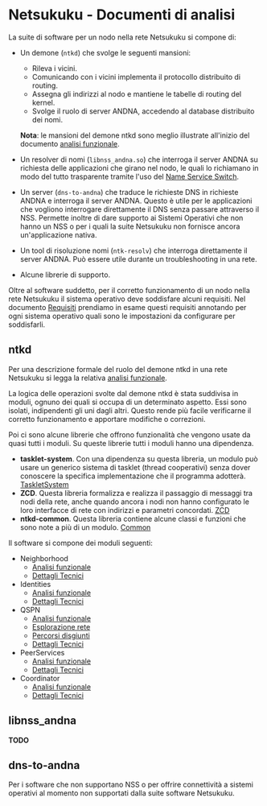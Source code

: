 # Netsukuku - Documenti di analisi

La suite di software per un nodo nella rete Netsukuku si compone di:

*   Un demone (`ntkd`) che svolge le seguenti mansioni:

    *   Rileva i vicini.
    *   Comunicando con i vicini implementa il protocollo distribuito di routing.
    *   Assegna gli indirizzi al nodo e mantiene le tabelle di routing del kernel.
    *   Svolge il ruolo di server ANDNA, accedendo al database distribuito dei nomi.

    **Nota**: le mansioni del demone ntkd sono meglio illustrate all'inizio del documento
    [analisi funzionale](DemoneNTKD/AnalisiFunzionale.md).

*   Un resolver di nomi (`libnss_andna.so`) che interroga il server ANDNA su richiesta delle applicazioni che
    girano nel nodo, le quali lo richiamano in modo del tutto trasparente tramite l'uso del
    [Name Service Switch](https://en.wikipedia.org/wiki/Name_Service_Switch).

*   Un server (`dns-to-andna`) che traduce le richieste DNS in richieste ANDNA e interroga il server ANDNA.
    Questo è utile per le applicazioni che vogliono interrogare direttamente il DNS senza passare attraverso il NSS.
    Permette inoltre di dare supporto ai Sistemi Operativi che non hanno un NSS o per i quali la suite Netsukuku non
    fornisce ancora un'applicazione nativa.

*   Un tool di risoluzione nomi (`ntk-resolv`) che interroga direttamente il server ANDNA. Può essere utile durante
    un troubleshooting in una rete.

*   Alcune librerie di supporto.

Oltre al software suddetto, per il corretto funzionamento di un nodo nella rete Netsukuku il sistema operativo
deve soddisfare alcuni requisiti. Nel documento [Requisiti](Sistema/Requisiti.md) prendiamo in
esame questi requisiti annotando per ogni sistema operativo quali sono le impostazioni da configurare per soddisfarli.

## ntkd
Per una descrizione formale del ruolo del demone ntkd in una rete Netsukuku si legga la relativa
[analisi funzionale](DemoneNTKD/AnalisiFunzionale.md).

La logica delle operazioni svolte dal demone ntkd è stata suddivisa in moduli, ognuno dei quali si occupa di un
determinato aspetto. Essi sono isolati, indipendenti gli uni dagli altri. Questo rende più facile verificarne
il corretto funzionamento e apportare modifiche o correzioni.

Poi ci sono alcune librerie che offrono funzionalità che vengono usate da quasi tutti i moduli. Su queste librerie
tutti i moduli hanno una dipendenza.

*   **tasklet-system**. Con una dipendenza su questa libreria, un modulo può usare un generico sistema di
    tasklet (thread cooperativi) senza dover conoscere la specifica implementazione che il programma
    adotterà. [TaskletSystem](Librerie/TaskletSystem.md)
*   **ZCD**. Questa libreria formalizza e realizza il passaggio di messaggi tra nodi della rete, anche
    quando ancora i nodi non hanno configurato le loro interfacce di rete con indirizzi e parametri
    concordati. [ZCD](Librerie/ZCD.md)
*   **ntkd-common**. Questa libreria contiene alcune classi e funzioni che sono note a più di un
    modulo. [Common](Librerie/Common.md)

Il software si compone dei moduli seguenti:

*   Neighborhood
    *   [Analisi funzionale](ModuloNeighborhood/AnalisiFunzionale.md)
    *   [Dettagli Tecnici](ModuloNeighborhood/DettagliTecnici.md)
*   Identities
    *   [Analisi funzionale](ModuloIdentities/AnalisiFunzionale.md)
    *   [Dettagli Tecnici](ModuloIdentities/DettagliTecnici.md)
*   QSPN
    *   [Analisi funzionale](ModuloQspn/AnalisiFunzionale.md)
    *   [Esplorazione rete](ModuloQspn/EsplorazioneRete.md)
    *   [Percorsi disgiunti](ModuloQspn/PercorsiDisgiunti.md)
    *   [Dettagli Tecnici](ModuloQspn/DettagliTecnici.md)
*   PeerServices
    *   [Analisi funzionale](ModuloPeers/AnalisiFunzionale.md)
    *   [Dettagli Tecnici](ModuloPeers/DettagliTecnici.md)
*   Coordinator
    *   [Analisi funzionale](ModuloCoordinator/AnalisiFunzionale.md)
    *   [Dettagli Tecnici](ModuloCoordinator/DettagliTecnici.md)

## libnss_andna

**TODO**

## dns-to-andna

Per i software che non supportano NSS o per offrire connettività a sistemi operativi al momento non supportati
dalla suite software Netsukuku.

